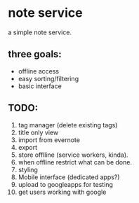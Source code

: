 <h1>note service</h1>

<p>a simple note service.</p>

<h2>three goals:</h2>
<ul>
  <li>offline access</li>
  <li>easy sorting/filtering</li>
  <li>basic interface</li>
</ul>
<h2>TODO:</h2>
<ol>
    <li>tag manager (delete existing tags)</li>
    <li>title only view</li>
    <li>import from evernote</li>
    <li>export</li>
    <li>store offlline (service workers, kinda).</li>
    <li>when offline restrict what can be done.</li>
    <li>styling</li>
    <li>Mobile interface (dedicated apps?)</li>
    <li>upload to googleapps for testing</li>
    <li>get users working with google</li>
</ol>
